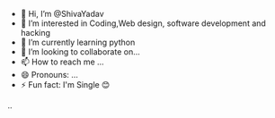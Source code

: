- 👋 Hi, I’m @ShivaYadav
- 👀 I’m interested in Coding,Web design, software development and hacking 
- 🌱 I’m currently learning python 
- 💞️ I’m looking to collaborate on...
- 📫 How to reach me ...
- 😄 Pronouns: ...
- ⚡ Fun fact: I'm Single 😊

<!---
ShivaYadav5533/ShivaYadav5533 is a ✨ special ✨ repository because its `README.md` (this file) appears on your GitHub profile.
You can click the Preview link to take a look at your changes.
--->
..
